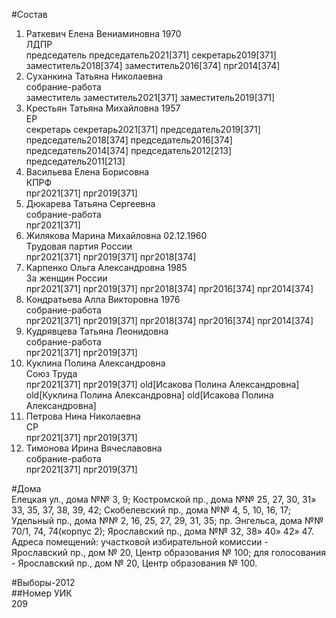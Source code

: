 #Состав  
1. Раткевич Елена Вениаминовна 1970  
    ЛДПР  
    председатель председатель2021[371] секретарь2019[371] заместитель2018[374] заместитель2016[374] прг2014[374]  
2. Суханкина Татьяна Николаевна  
    собрание-работа  
    заместитель заместитель2021[371] заместитель2019[371]  
3. Крестьян Татьяна Михайловна 1957  
    ЕР  
    секретарь секретарь2021[371] председатель2019[371] председатель2018[374] председатель2016[374] председатель2014[374] председатель2012[213] председатель2011[213]  
4. Васильева Елена Борисовна  
    КПРФ  
    прг2021[371] прг2019[371]  
5. Дюкарева Татьяна Сергеевна  
    собрание-работа  
    прг2021[371]  
6. Жилякова Марина Михайловна 02.12.1960  
    Трудовая партия России  
    прг2021[371] прг2019[371] прг2018[374]  
7. Карпенко Ольга Александровна 1985  
    За женщин России  
    прг2021[371] прг2019[371] прг2018[374] прг2016[374] прг2014[374]  
8. Кондратьева Алла Викторовна 1976  
    собрание-работа  
    прг2021[371] прг2019[371] прг2018[374] прг2016[374] прг2014[374]  
9. Кудрявцева Татьяна Леонидовна  
    собрание-работа  
    прг2021[371] прг2019[371]  
10. Куклина Полина Александровна  
    Союз Труда  
    прг2021[371] прг2019[371] old[Исакова Полина Александровна] old[Куклина Полина Александровна] old[Исакова Полина Александровна]  
11. Петрова Нина Николаевна  
    СР  
    прг2021[371] прг2019[371]  
12. Тимонова Ирина Вячеславовна  
    собрание-работа  
    прг2021[371] прг2019[371]  
  
#Дома  
Елецкая ул., дома №№ 3, 9; Костромской пр., дома №№ 25, 27, 30, 31» 33, 35, 37, 38, 39, 42; Скобелевский пр., дома №№ 4, 5, 10, 16, 17; Удельный пр., дома №№ 2, 16, 25, 27, 29, 31, 35; пр. Энгельса, дома №№ 70/1, 74, 74(корпус 2); Ярославский пр., дома №№ 32, 38» 40» 42» 47. Адреса помещений: участковой избирательной комиссии - Ярославский пр., дом № 20, Центр образования № 100; для голосования - Ярославский пр., дом № 20, Центр образования № 100.  
  
#Выборы-2012  
##Номер УИК  
209  
